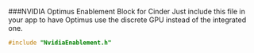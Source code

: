 ###NVIDIA Optimus Enablement Block for Cinder
Just include this file in your app to have Optimus use the discrete GPU instead of the integrated one.
```c++
#include "NvidiaEnablement.h"
```
